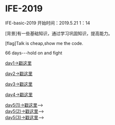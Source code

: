 # IFE-2019
IFE-basic-2019
开始时间：2019.5.21   1：14

[背景]有一些基础知识，通过学习巩固知识，提高能力。

[flag]Talk is cheap,show me the code.  

66 days---hold on and fight

[day1->戳这里](https://nature68c.github.io/IFE-2019/day1/day1.html)

[day2->戳这里](https://nature68c.github.io/IFE-2019/day2/day2-resume.html)

[day3->戳这里](https://nature68c.github.io/IFE-2019/day3/resume.html)

[day4->戳这里](https://nature68c.github.io/IFE-2019/day4/day4.html)

[day5(1)->戳这里](https://nature68c.github.io/IFE-2019/day5/resume1.html)-->        
[day5(2)->戳这里](https://nature68c.github.io/IFE-2019/day5/resume2.html)-->      
[day5(3)->戳这里](https://nature68c.github.io/IFE-2019/day5/resume3.html)-->
